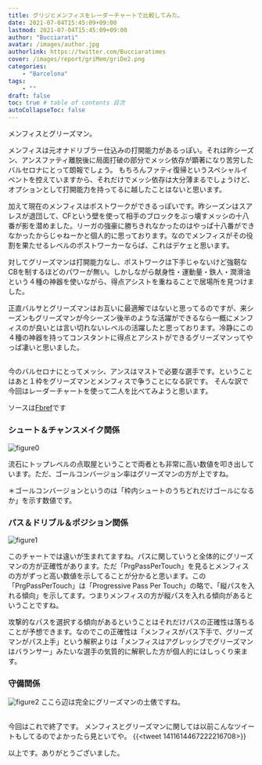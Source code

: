 ```yaml
---
title: グリジとメンフィスをレーダーチャートで比較してみた。
date: 2021-07-04T15:45:09+09:00
lastmod: 2021-07-04T15:45:09+09:00
author: "Bucciarati"
avatar: /images/author.jpg
authorlink: https://twitter.com/Bucciaratimes
cover: /images/report/griMem/griDe2.png
categories:
    - "Barcelona"
tags: 
    - ""
draft: false
toc: true # table of contents 目次
autoCollapseToc: false
---
```


メンフィスとグリーズマン。

メンフィスは元オナドリブラー仕込みの打開能力があるっぽい。それは昨シーズン、アンスファティ離脱後に局面打破の部分でメッシ依存が顕著になり苦労したバルセロナにとって朗報でしょう。
もちろんファティ復帰というスペシャルイベントを控えていますから、それだけでメッシ依存は大分薄まるでしょうけど、オプションとして打開能力を持ってるに越したことはないと思います。

加えて現在のメンフィスはポストワークができるっぽいです。昨シーズンはスアレスが退団して、CFという壁を使って相手のブロックをぶっ壊すメッシの十八番が影を潜めました。リーガの強豪に勝ちきれなかったのはやっぱ十八番ができなかったからじゃねーかと個人的に思っております。なのでメンフィスがその役割を果たせるレベルのポストワーカーならば、これはデケェと思います。

対してグリーズマンは打開能力なし、ポストワークは下手じゃないけど強靭なCBを制するほどのパワーが無い。しかしながら献身性・運動量・鉄人・潤滑油という４種の神器を使いながら、得点アシストを重ねることで居場所を見つけました。

正直バルサとグリーズマンはお互いに最適解ではないと思ってるのですが、来シーズンもグリーズマンが今シーズン後半のような活躍ができるなら一概にメンフィスのが良いとは言い切れないレベルの活躍したと思っております。冷静にこの４種の神器を持ってコンスタントに得点とアシストができるグリーズマンってやっぱ凄いと思いました。

##

今のバルセロナにとってメッシ、アンスはマストで必要な選手です。ということはあと１枠をグリーズマンとメンフィスで争うことになる訳です。
そんな訳で今回はレーダーチャートを使って二人を比べてみようと思います。

ソースは[Fbref](https://fbref.com/)です

### シュート＆チャンスメイク関係

![figure0](/images/report/griMem/griDe1.png) 

流石にトップレベルの点取屋ということで両者とも非常に高い数値を叩き出しています。ただ、ゴールコンバージョン率はグリーズマンの方が上ですね。

＊ゴールコンバージョンというのは「枠内シュートのうちどれだけゴールになるか」を示す数値です。

### パス＆ドリブル＆ポジション関係

![figure1](/images/report/griMem/griDe2.png) 

このチャートでは違いが生まれてますね。パスに関していうと全体的にグリーズマンの方が正確性があります。ただ「PrgPassPerTouch」を見るとメンフィスの方がずっと高い数値を示してることが分かると思います。この「PrgPassPerTouch」は「Progressive Pass Per Touch」の略で、「縦パスを入れる傾向」を示してます。つまりメンフィスの方が縦パスを入れる傾向があるということですね。

攻撃的なパスを選択する傾向があるということはそれだけパスの正確性は落ちることが予想できます。なのでこの正確性は「メンフィスがパス下手で、グリーズマンがパス上手」という解釈よりは「メンフィスはアグレッシブでグリーズマンはバランサー」みたいな選手の気質的に解釈した方が個人的にはしっくり来ます。

### 守備関係

![figure2](/images/report/griMem/griDe3.png) 
ここら辺は完全にグリーズマンの土俵ですね。

## 

今回はこれで終了です。
メンフィスとグリーズマンに関しては以前こんなツイートもしてるのでよかったら見といてや。
{{<tweet 1411614467222216708>}}

以上です。ありがとうございました。


<!-- [紹介文]({{< ref "/posts/intro/maroni_intro.md" >}})  
<div class="iframely-embed"><div class="iframely-responsive" style="padding-bottom: 54.0625%; padding-top: 120px;"><a href="https://bucciaratimes.info/posts/view/trinc%C3%A3o_view/" data-iframely-url="//cdn.iframe.ly/Yx7gQuc"></a></div></div>
<div class="iframely-embed"><div class="iframely-responsive" style="height: 140px; padding-bottom: 0;"><a href="https://bucciaratimes.info/posts/view/trinc%C3%A3o_view/" data-iframely-url="//cdn.iframe.ly/Yx7gQuc?card=small"></a></div></div>
<div class="iframely-embed"><div class="iframely-responsive" style="height: 140px; padding-bottom: 0;"><a href="https://bucciaratimes.info/posts/view/trinc%C3%A3o_view/" data-iframely-url="//cdn.iframe.ly/Yx7gQuc?card=small"></a></div></div> -->

<script async src="//cdn.iframe.ly/embed.js" charset="utf-8"></script>







